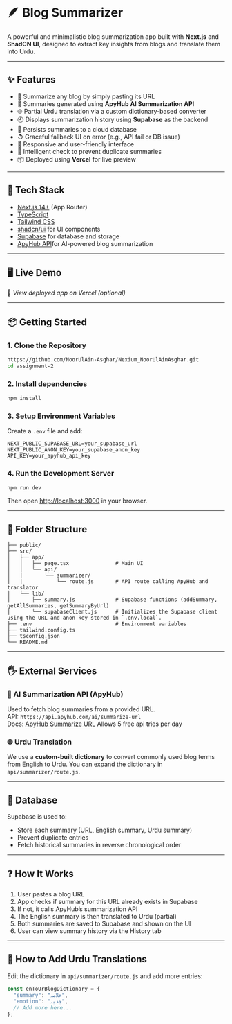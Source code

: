 # 🪶 Blog Summarizer

A powerful and minimalistic blog summarization app built with **Next.js** and **ShadCN UI**, designed to extract key insights from blogs and translate them into Urdu.

---

## ✨ Features

- 📄 Summarize any blog by simply pasting its URL
- 🧠 Summaries generated using **ApyHub AI Summarization API**
- 🌐 Partial Urdu translation via a custom dictionary-based converter
- 🕘 Displays summarization history using **Supabase** as the backend
- 📂 Persists summaries to a cloud database
- ↺ Graceful fallback UI on error (e.g., API fail or DB issue)
- 📱 Responsive and user-friendly interface
- 🧪 Intelligent check to prevent duplicate summaries
- 📦 Deployed using **Vercel** for live preview

---

## 💠 Tech Stack

- [Next.js 14+](https://nextjs.org/) (App Router)
- [TypeScript](https://www.typescriptlang.org/)
- [Tailwind CSS](https://tailwindcss.com/)
- [shadcn/ui](https://ui.shadcn.dev/) for UI components
- [Supabase](https://supabase.com/) for database and storage
- [ApyHub API](https://apyhub.com/)for AI-powered blog summarization

---

## 🖥️ Live Demo

🚀 *View deployed app on Vercel (optional)*

---

## 📦 Getting Started

### 1. Clone the Repository

```bash
https://github.com/NoorUlAin-Asghar/Nexium_NoorUlAinAsghar.git
cd assignment-2
```

### 2. Install dependencies

```bash
npm install
```

### 3. Setup Environment Variables

Create a `.env` file and add:

```env
NEXT_PUBLIC_SUPABASE_URL=your_supabase_url
NEXT_PUBLIC_ANON_KEY=your_supabase_anon_key
API_KEY=your_apyhub_api_key
```

### 4. Run the Development Server

```bash
npm run dev
```

Then open [http://localhost:3000](http://localhost:3000) in your browser.

---

## 🧾 Folder Structure

```
├── public/
├── src/
│   ├── app/
│   │   ├── page.tsx               # Main UI
│   │   └── api/
│   |       └── summarizer/
│   |           └── route.js       # API route calling ApyHub and translator   
│   └── lib/
│       ├── summary.js             # Supabase functions (addSummary, getAllSummaries, getSummaryByUrl)
│       └── supabaseClient.js      # Initializes the Supabase client using the URL and anon key stored in `.env.local`.
├── .env                           # Environment variables
├── tailwind.config.ts
├── tsconfig.json
└── README.md
```

---

## 🖐️ External Services

### 🧠 AI Summarization API (ApyHub)

Used to fetch blog summaries from a provided URL.\
API: `https://api.apyhub.com/ai/summarize-url`\
Docs: [ApyHub Summarize URL](https://apyhub.com/utility/ai-summarize)
Allows 5 free api tries per day

### 🌐 Urdu Translation

We use a **custom-built dictionary** to convert commonly used blog terms from English to Urdu. You can expand the dictionary in `api/summarizer/route.js`.

---

## 📃 Database

Supabase is used to:

- Store each summary (URL, English summary, Urdu summary)
- Prevent duplicate entries
- Fetch historical summaries in reverse chronological order

---

## ❓ How It Works

1. User pastes a blog URL
2. App checks if summary for this URL already exists in Supabase
3. If not, it calls ApyHub’s summarization API
4. The English summary is then translated to Urdu (partial)
5. Both summaries are saved to Supabase and shown on the UI
6. User can view summary history via the History tab

---

## 📂 How to Add Urdu Translations

Edit the dictionary in `api/summarizer/route.js` and add more entries:

```js
const enToUrBlogDictionary = {
  "summary": "خلاصہ",
  "emotion": "جذبہ",
  // Add more here...
};
```